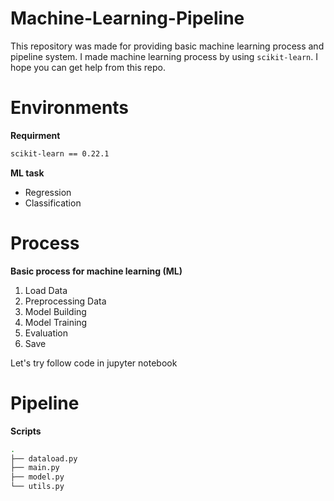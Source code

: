 # Machine-Learning-Pipeline

This repository was made for providing basic machine learning process and pipeline system. I made machine learning process by using `scikit-learn`. I hope you can get help from this repo.

# Environments

**Requirment**

```bash
scikit-learn == 0.22.1
```

**ML task**

- Regression
- Classification

# Process

**Basic process for machine learning (ML)**

1. Load Data
2. Preprocessing Data
3. Model Building
4. Model Training
5. Evaluation
6. Save

Let's try follow code in jupyter notebook

# Pipeline

**Scripts**

```bash
.
├── dataload.py
├── main.py
├── model.py
└── utils.py
```

